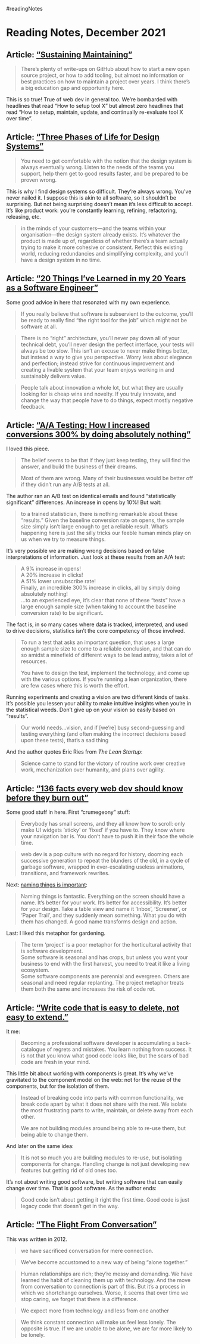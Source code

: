 #readingNotes

# Reading Notes, December 2021

## Article: [“Sustaining Maintaining”](https://daverupert.com/2021/12/sustaining-maintaining/)

> There’s plenty of write-ups on GitHub about how to start a new open source project, or how to add tooling, but almost no information or best practices on how to maintain a project over years. I think there’s a big education gap and opportunity here. 

This is so true! True of web dev in general too. We’re bombarded with headlines that read “How to setup tool X” but almost zero headlines that read “How to setup, maintain, update, and continually re-evaluate tool X over time”.

## Article: [“Three Phases of Life for Design Systems”](https://daneden.me/blog/2021/three-phases-of-design-systems)

> You need to get comfortable with the notion that the design system is always eventually wrong. Listen to the needs of the teams you support, help them get to good results faster, and be prepared to be proven wrong.

This is why I find design systems so difficult. They’re always wrong. You’ve never nailed it. I suppose this is akin to all software, so it shouldn’t be surprising. But not being surprising doesn’t mean it’s less difficult to accept. It’s like product work: you’re constantly learning, refining, refactoring, releasing, etc.

> in the minds of your customers—and the teams within your organisation—the design system already exists. It’s whatever the product is made up of, regardless of whether there’s a team actually trying to make it more cohesive or consistent. Reflect this existing world, reducing redundancies and simplifying complexity, and you’ll have a design system in no time.

## Article: [“20 Things I’ve Learned in my 20 Years as a Software Engineer”](https://www.simplethread.com/20-things-ive-learned-in-my-20-years-as-a-software-engineer/)

Some good advice in here that resonated with my own experience. 

> If you really believe that software is subservient to the outcome, you’ll be ready to really find “the right tool for the job” which might not be software at all.

> There is no “right” architecture, you’ll never pay down all of your technical debt, you’ll never design the perfect interface, your tests will always be too slow. This isn’t an excuse to never make things better, but instead a way to give you perspective. Worry less about elegance and perfection; instead strive for continuous improvement and creating a livable system that your team enjoys working in and sustainably delivers value.

> People talk about innovation a whole lot, but what they are usually looking for is cheap wins and novelty. If you truly innovate, and change the way that people have to do things, expect mostly negative feedback.

## Article: [“A/A Testing: How I increased conversions 300% by doing absolutely nothing”](https://kadavy.net/blog/posts/aa-testing/)

I loved this piece.

> The belief seems to be that if they just keep testing, they will find the answer, and build the business of their dreams.
> 
> Most of them are wrong. Many of their businesses would be better off if they didn’t run any A/B tests at all.

The author ran an A/B test on identical emails and found “statistically significant” differences. An increase in opens by 10%! But wait:

> to a trained statistician, there is nothing remarkable about these “results.” Given the baseline conversion rate on opens, the sample size simply isn’t large enough to get a reliable result. What’s happening here is just the silly tricks our feeble human minds play on us when we try to measure things.

It’s very possible we are making wrong decisions based on false interpretations of information. Just look at these results from an A/A test:

> A 9% increase in opens!  
> A 20% increase in clicks!  
> A 51% lower unsubscribe rate!  
> Finally, an incredible 300% increase in clicks, all by simply doing absolutely nothing!  
> …to an experienced eye, it’s clear that none of these “tests” have a large enough sample size (when taking to account the baseline conversion rate) to be significant.

The fact is, in so many cases where data is tracked, interpreted, and used to drive decisions, statistics isn’t the core competency of those involved.

> To run a test that asks an important question, that uses a large enough sample size to come to a reliable conclusion, and that can do so amidst a minefield of different ways to be lead astray, takes a lot of resources.
> 
> You have to design the test, implement the technology, and come up with the various options. If you’re running a lean organization, there are few cases where this is worth the effort.

Running experiments and creating a vision are two different kinds of tasks. It’s possible you lessen your ability to make intuitive insights when you’re in the statistical weeds. Don’t  give up on your vision so easily based on “results”. 

> Our world needs…vision, and if [we’re] busy second-guessing and testing everything (and often making the incorrect decisions based upon these tests), that’s a sad thing

And the author quotes Eric Ries from _The Lean Startup_:

> Science came to stand for the victory of routine work over creative work, mechanization over humanity, and plans over agility.

## Article: [“136 facts every web dev should know before they burn out”](https://www.baldurbjarnason.com/2021/100-things-every-web-developer-should-know/)

Some good stuff in here. First “crumegeony” stuff:

> Everybody has small screens, and they all know how to scroll: only make UI widgets ‘sticky’ or ‘fixed’ if you have to. They know where your navigation bar is. You don’t have to push it in their face the whole time.

> web dev is a pop culture with no regard for history, dooming each successive generation to repeat the blunders of the old, in a cycle of garbage software, wrapped in ever-escalating useless animations, transitions, and framework rewrites.

Next: [naming things is important](https://blog.jim-nielsen.com/2014/innovation-talk-page/):

> Naming things is fantastic. Everything on the screen should have a name. It’s better for your work. It’s better for accessibility. It’s better for your design. Take a table view and name it ‘Inbox’, ‘Screener’, or ‘Paper Trail’, and they suddenly mean something. What you do with them has changed. A good name transforms design and action.

Last: I liked this metaphor for gardening.

> The term ‘project’ is a poor metaphor for the horticultural activity that is software development.  
> Some software is seasonal and has crops, but unless you want your business to end with the first harvest, you need to treat it like a living ecosystem.  
> Some software components are perennial and evergreen. Others are seasonal and need regular replanting. The project metaphor treats them both the same and increases the risk of code rot.


## Article: [“Write code that is easy to delete, not easy to extend.”](https://programmingisterrible.com/post/139222674273/how-to-write-disposable-code-in-large-systems)

It me:

> Becoming a professional software developer is accumulating a back-catalogue of regrets and mistakes. You learn nothing from success. It is not that you know what good code looks like, but the scars of bad code are fresh in your mind.

This little bit about working with components is great. It’s why we’ve gravitated to the component model on the web: not for the reuse of the components, but for the isolation of them. 

> Instead of breaking code into parts with common functionality, we break code apart by what it does not share with the rest. We isolate the most frustrating parts to write, maintain, or delete away from each other.
>
> We are not building modules around being able to re-use them, but being able to change them.

And later on the same idea:

> It is not so much you are building modules to re-use, but isolating components for change. Handling change is not just developing new features but getting rid of old ones too.

It’s not about writing good software, but writing software that can easily change over time. That is good software. As the author ends:

> Good code isn’t about getting it right the first time. Good code is just legacy code that doesn’t get in the way.

## Article: [“The Flight From Conversation”](https://www.nytimes.com/2012/04/22/opinion/sunday/the-flight-from-conversation.html)

This was written in 2012.

> we have sacrificed conversation for mere connection.

> We’ve become accustomed to a new way of being “alone together.” 

> Human relationships are rich; they’re messy and demanding. We have learned the habit of cleaning them up with technology. And the move from conversation to connection is part of this. But it’s a process in which we shortchange ourselves. Worse, it seems that over time we stop caring, we forget that there is a difference.

> We expect more from technology and less from one another

> We think constant connection will make us feel less lonely. The opposite is true. If we are unable to be alone, we are far more likely to be lonely.
